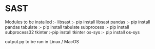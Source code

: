 # SAST

Modules to be installed :-
  libsast :- pip install libsast
  pandas :- pip install pandas
  tabulate :- pip install tabulate
  subprocess :- pip install subprocess32
  tkinter :-pip install tkinter
  os-sys :- pip install os-sys
 
 output.py to be run in Linux / MacOS
